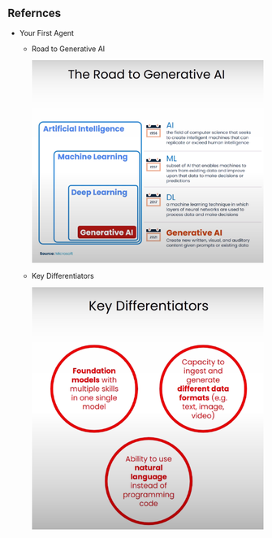 ## Refernces

- Your First Agent

    - Road to Generative AI

        ![alt text](image.png)

    - Key Differentiators

        ![alt text](image-1.png)